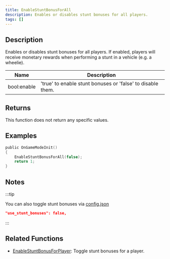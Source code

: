 ```yaml
---
title: EnableStuntBonusForAll
description: Enables or disables stunt bonuses for all players.
tags: []
---
```


## Description

Enables or disables stunt bonuses for all players. If enabled, players will receive monetary rewards when performing a stunt in a vehicle (e.g. a wheelie).

| Name        | Description                                                |
| ----------- | ---------------------------------------------------------- |
| bool:enable | 'true' to enable stunt bonuses or 'false' to disable them. |

## Returns

This function does not return any specific values.

## Examples

```c
public OnGameModeInit()
{
    EnableStuntBonusForAll(false);
    return 1;
}
```

## Notes

:::tip

You can also toggle stunt bonuses via [config.json](../../server/config.json)

```json
"use_stunt_bonuses": false,
```

:::

## Related Functions

- [EnableStuntBonusForPlayer](EnableStuntBonusForPlayer): Toggle stunt bonuses for a player.
